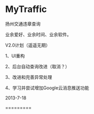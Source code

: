 MyTraffic
=========
扬州交通违章查询

业余爱好、业余时间、业余软件。


V2.0计划（遥遥无期）

1、UI重构

2、后台自动查询改进（取消？）

3、改进和完善异常处理

4、学习并尝试增加Google云消息推送功能

2013-7-18


=========
